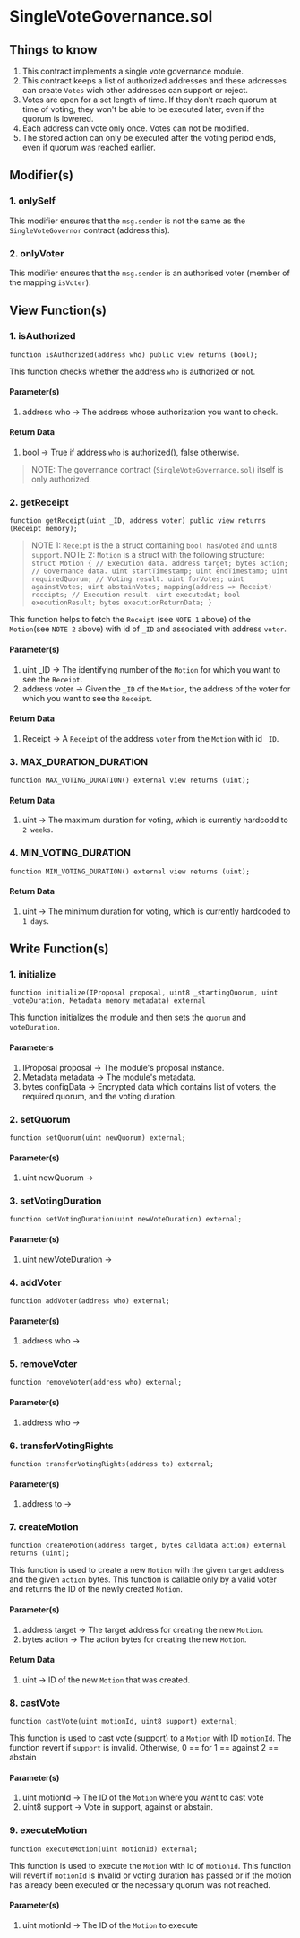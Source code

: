 # SingleVoteGovernance.sol

## Things to know

1. This contract implements a single vote governance module.
2. This contract keeps a list of authorized addresses and these addresses can create `Votes` wich other addresses can support or reject.
3. Votes are open for a set length of time. If they don't reach quorum at time of voting, they won't be able to be executed later, even if the quorum is lowered.
4. Each address can vote only once. Votes can not be modified.
5. The stored action can only be executed after the voting period ends, even if quorum was reached earlier.

## Modifier(s)

### 1. onlySelf

This modifier ensures that the `msg.sender` is not the same as the `SingleVoteGovernor` contract (address this).

### 2. onlyVoter

This modifier ensures that the `msg.sender` is an authorised voter (member of the mapping `isVoter`).

## View Function(s)

### 1. isAuthorized

`function isAuthorized(address who) public view returns (bool);`

This function checks whether the address `who` is authorized or not.

#### Parameter(s)

1. address who -> The address whose authorization you want to check.

#### Return Data

1. bool -> True if address `who` is authorized(), false otherwise.

> NOTE: The governance contract (`SingleVoteGovernance.sol`) itself is only authorized.

### 2. getReceipt

`function getReceipt(uint _ID, address voter) public view returns (Receipt memory);`

> NOTE 1: `Receipt` is the a struct containing `bool hasVoted` and `uint8 support`.
> NOTE 2: `Motion` is a struct with the following structure:
`    struct Motion {
        // Execution data.
        address target;
        bytes action;
        // Governance data.
        uint startTimestamp;
        uint endTimestamp;
        uint requiredQuorum;
        // Voting result.
        uint forVotes;
        uint againstVotes;
        uint abstainVotes;
        mapping(address => Receipt) receipts;
        // Execution result.
        uint executedAt;
        bool executionResult;
        bytes executionReturnData;
    }`

This function helps to fetch the `Receipt` (see `NOTE 1` above) of the `Motion`(see `NOTE 2` above) with id of `_ID` and associated with address `voter`. 

#### Parameter(s)

1. uint _ID -> The identifying number of the `Motion` for which you want to see the `Receipt`.
2. address voter -> Given the `_ID` of the `Motion`, the address of the voter for which you want to see the `Receipt`.

#### Return Data

1. Receipt -> A `Receipt` of the address `voter` from the `Motion` with id `_ID`.

### 3. MAX_DURATION_DURATION

`function MAX_VOTING_DURATION() external view returns (uint);`

#### Return Data

1. uint -> The maximum duration for voting, which is currently hardcodd to `2 weeks`.

### 4. MIN_VOTING_DURATION

`function MIN_VOTING_DURATION() external view returns (uint);`

#### Return Data

1. uint -> The minimum duration for voting, which is currently hardcoded to `1 days`.

## Write Function(s)

### 1. initialize

`function initialize(IProposal proposal, uint8 _startingQuorum, uint _voteDuration, Metadata memory metadata) external`

This function initializes the module and then sets the `quorum` and `voteDuration`.

#### Parameters

1. IProposal proposal -> The module's proposal instance.
2. Metadata metadata -> The module's metadata.
3. bytes configData -> Encrypted data which contains list of voters, the required quorum, and the voting duration.

### 2. setQuorum

`function setQuorum(uint newQuorum) external;`

#### Parameter(s)

1. uint newQuorum ->

### 3. setVotingDuration

`function setVotingDuration(uint newVoteDuration) external;`

#### Parameter(s)

1. uint newVoteDuration -> 

### 4. addVoter

`function addVoter(address who) external;`

#### Parameter(s)

1. address who ->

### 5. removeVoter

`function removeVoter(address who) external;`

#### Parameter(s)

1. address who -> 

### 6. transferVotingRights

`function transferVotingRights(address to) external;`

#### Parameter(s)

1. address to -> 

### 7. createMotion

`function createMotion(address target, bytes calldata action) external returns (uint);`

This function is used to create a new `Motion` with the given `target` address and the given `action` bytes. This function is callable only by a valid voter and returns the ID of the newly created `Motion`.

#### Parameter(s)

1. address target -> The target address for creating the new `Motion`.
2. bytes action -> The action bytes for creating the new `Motion`.

#### Return Data

1. uint -> ID of the new `Motion` that was created.

### 8. castVote

`function castVote(uint motionId, uint8 support) external;`

This function is used to cast vote (support) to a `Motion` with ID `motionId`. The function revert if `support` is invalid. Otherwise, 
0 == for
1 == against
2 == abstain

#### Parameter(s)

1. uint motionId -> The ID of the `Motion` where you want to cast vote
2. uint8 support -> Vote in support, against or abstain.

### 9. executeMotion

`function executeMotion(uint motionId) external;`

This function is used to execute the `Motion` with id of `motionId`. This function will revert if `motionId` is invalid or voting duration has passed or if the motion has already been executed or the necessary quorum was not reached.

#### Parameter(s)

1. uint motionId -> The ID of the `Motion` to execute